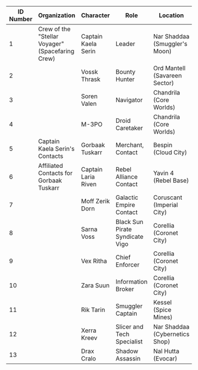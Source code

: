 | ID Number | Organization                                     | Character           | Role                            | Location                       | Reports To |
| --------- | ------------------------------------------------ | ------------------- | ------------------------------- | ------------------------------ | ---------- |
| 1         | Crew of the "Stellar Voyager" (Spacefaring Crew) | Captain Kaela Serin | Leader                          | Nar Shaddaa (Smuggler's Moon)  | -          |
| 2         |                                                  | Vossk Thrask        | Bounty Hunter                   | Ord Mantell (Savareen Sector)  | 1          |
| 3         |                                                  | Soren Valen         | Navigator                       | Chandrila (Core Worlds)        | 1          |
| 4         |                                                  | M-3PO               | Droid Caretaker                 | Chandrila (Core Worlds)        | 1          |
| 5         | Captain Kaela Serin's Contacts                   | Gorbaak Tuskarr     | Merchant, Contact               | Bespin (Cloud City)            | -          |
| 6         | Affiliated Contacts for Gorbaak Tuskarr          | Captain Laria Riven | Rebel Alliance Contact          | Yavin 4 (Rebel Base)           | 5          |
| 7         |                                                  | Moff Zerik Dorn     | Galactic Empire Contact         | Coruscant (Imperial City)      | 5          |
| 8         |                                                  | Sarna Voss          | Black Sun Pirate Syndicate Vigo | Corellia (Coronet City)        | 5          |
| 9         |                                                  | Vex Ritha           | Chief Enforcer                  | Corellia (Coronet City)        | 8          |
| 10        |                                                  | Zara Suun           | Information Broker              | Corellia (Coronet City)        | 8          |
| 11        |                                                  | Rik Tarin           | Smuggler Captain                | Kessel (Spice Mines)           | 8          |
| 12        |                                                  | Xerra Kreev         | Slicer and Tech Specialist      | Nar Shaddaa (Cybernetics Shop) | 8          |
| 13        |                                                  | Drax Cralo          | Shadow Assassin                 | Nal Hutta (Evocar)             | 8          |
